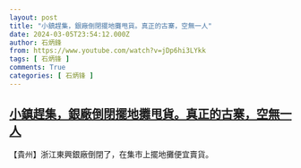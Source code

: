 ```yaml
---
layout: post
title: "小鎮趕集，銀廠倒閉擺地攤甩貨。真正的古寨，空無一人"
date: 2024-03-05T23:54:12.000Z
author: 石炳鋒
from: https://www.youtube.com/watch?v=jDp6hi3LYkk
tags: [ 石炳锋 ]
comments: True
categories: [ 石炳锋 ]
---
```

<!--1709682852000-->
[小鎮趕集，銀廠倒閉擺地攤甩貨。真正的古寨，空無一人](https://www.youtube.com/watch?v=jDp6hi3LYkk)
------

<div>
【貴州】浙江東興銀廠倒閉了，在集市上擺地攤便宜賣貨。
</div>
